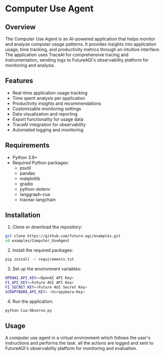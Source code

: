 # Computer Use Agent

## Overview

The Computer Use Agent is an AI-powered application that helps monitor and analyze computer usage patterns. It provides insights into application usage, time tracking, and productivity metrics through an intuitive interface. The application uses TraceAI for comprehensive tracing and instrumentation, sending logs to FutureAGI's observability platform for monitoring and analysis.

## Features

- Real-time application usage tracking
- Time spent analysis per application
- Productivity insights and recommendations
- Customizable monitoring settings
- Data visualization and reporting
- Export functionality for usage data
- TraceAI integration for observability
- Automated logging and monitoring

## Requirements

- Python 3.8+
- Required Python packages:
  - psutil
  - pandas
  - matplotlib
  - gradio
  - python-dotenv
  - langgraph-cua
  - traceai-langchain

## Installation

1. Clone or download the repository:

```bash
git clone https://github.com/future-agi/examples.git
cd examples/Computer_UseAgent
```

2. Install the required packages:

```bash
pip install -r requirements.txt
```

3. Set up the environment variables:

```bash
OPENAI_API_KEY=<OpenAI API Key>
FI_API_KEY=<Future AGI API Key>
FI_SECRET_KEY=<Future AGI Secret Key>
SCRAPYBARA_API_KEY= <Scrapybara-Key>
```

4. Run the application:

```bash
python Cua-Observe.py
```

## Usage    
A computer use agent in a virtual environment which follows the user's instructions and performs the task. all the actions are logged and sent to FutureAGI's observability platform for monitoring and evaluation.



